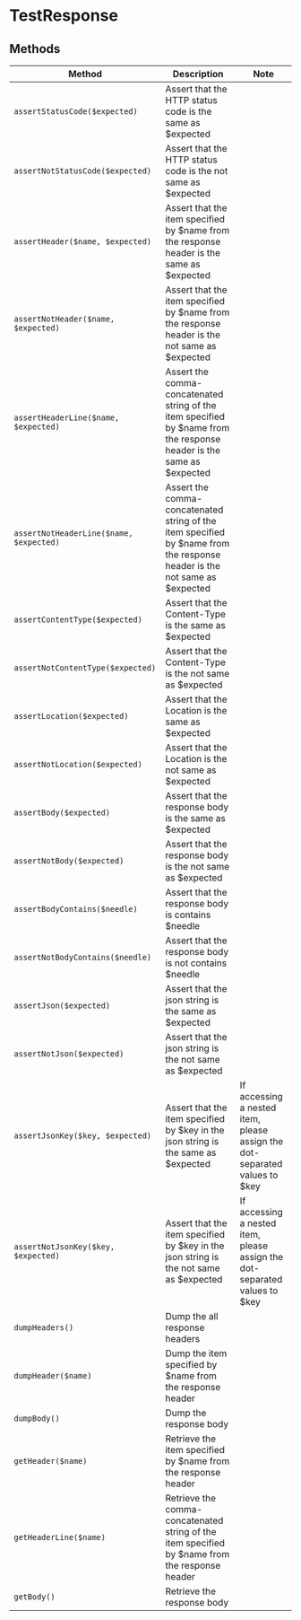 # TestResponse 

## Methods

|Method|Description|Note|
|---|---|---|
|`assertStatusCode($expected)`|Assert that the HTTP status code is the same as $expected||
|`assertNotStatusCode($expected)`|Assert that the HTTP status code is the not same as $expected||
|`assertHeader($name, $expected)`|Assert that the item specified by $name from the response header is the same as $expected||
|`assertNotHeader($name, $expected)`|Assert that the item specified by $name from the response header is the not same as $expected||
|`assertHeaderLine($name, $expected)`|Assert the comma-concatenated string of the item specified by $name from the response header is the same as $expected||
|`assertNotHeaderLine($name, $expected)`|Assert the comma-concatenated string of the item specified by $name from the response header is the not same as $expected||
|`assertContentType($expected)`|Assert that the Content-Type is the same as $expected||
|`assertNotContentType($expected)`|Assert that the Content-Type is the not same as $expected||
|`assertLocation($expected)`|Assert that the Location is the same as $expected||
|`assertNotLocation($expected)`|Assert that the Location is the not same as $expected||
|`assertBody($expected)`|Assert that the response body is the same as $expected||
|`assertNotBody($expected)`|Assert that the response body is the not same as $expected||
|`assertBodyContains($needle)`|Assert that the response body is contains $needle||
|`assertNotBodyContains($needle)`|Assert that the response body is not contains $needle||
|`assertJson($expected)`|Assert that the json string is the same as $expected||
|`assertNotJson($expected)`|Assert that the json string is the not same as $expected||
|`assertJsonKey($key, $expected)`|Assert that the item specified by $key in the json string is the same as $expected|If accessing a nested item, please assign the dot-separated values to $key|
|`assertNotJsonKey($key, $expected)`|Assert that the item specified by $key in the json string is the not same as $expected|If accessing a nested item, please assign the dot-separated values to $key|
|`dumpHeaders()`|Dump the all response headers||
|`dumpHeader($name)`|Dump the item specified by $name from the response header||
|`dumpBody()`|Dump the response body||
|`getHeader($name)`|Retrieve the item specified by $name from the response header||
|`getHeaderLine($name)`|Retrieve the comma-concatenated string of the item specified by $name from the response header||
|`getBody()`|Retrieve the response body||
